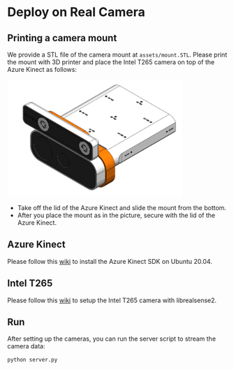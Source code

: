 # Deploy on Real Camera

## Printing a camera mount

We provide a STL file of the camera mount at `assets/mount.STL`.
Please print the mount with 3D printer and place the Intel T265 camera on top of the Azure Kinect as follows:

<img src="assets/mount.png" width="400">

- Take off the lid of the Azure Kinect and slide the mount from the bottom.
- After you place the mount as in the picture, secure with the lid of the Azure Kinect.

## Azure Kinect

Please follow this [wiki](https://github.com/UARK-AICV/UARK-AICV.github.io/wiki/Azure-Kinect#install-azure-kinect-sdk-on-ubuntu-2004) to install the Azure Kinect SDK on Ubuntu 20.04.

## Intel T265

Please follow this [wiki](https://github.com/UARK-AICV/UARK-AICV.github.io/wiki/T265#setup) to setup the Intel T265 camera with librealsense2.

## Run

After setting up the cameras, you can run the server script to stream the camera data:

```bash
python server.py
```